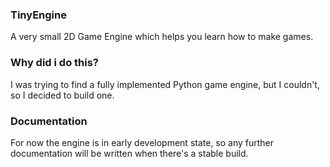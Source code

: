### TinyEngine

A very small 2D Game Engine which helps you learn how to make games.

### Why did i do this?

I was trying to find a fully implemented Python game engine, but I couldn't,
so I decided to build one.

### Documentation

For now the engine is in early development state, so any further documentation
will be written when there's a stable build.
